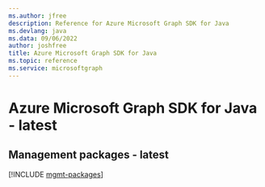 ```yaml
---
ms.author: jfree
description: Reference for Azure Microsoft Graph SDK for Java
ms.devlang: java
ms.data: 09/06/2022
author: joshfree
title: Azure Microsoft Graph SDK for Java
ms.topic: reference
ms.service: microsoftgraph
---
```

# Azure Microsoft Graph SDK for Java - latest

## Management packages - latest
[!INCLUDE [mgmt-packages](microsoft-graph-mgmt-index.md)]